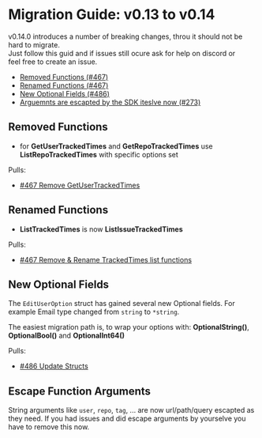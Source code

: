 # Migration Guide: v0.13 to v0.14

v0.14.0 introduces a number of breaking changes, throu it should not be hard to migrate.  
Just follow this guid and if issues still ocure ask for help on discord or  
feel free to create an issue.

<!-- toc -->

-   [Removed Functions (#467)](#removed-functions)
-   [Renamed Functions (#467)](#renamed-functions)
-   [New Optional Fields (#486)](#new-optional-fields)
-   [Arguemnts are escapted by the SDK iteslve now (#273)](#escape-function-arguments)

<!-- tocstop -->

## Removed Functions

 - for **GetUserTrackedTimes** and **GetRepoTrackedTimes** use **ListRepoTrackedTimes** with specific options set

Pulls:
-   [#467 Remove GetUserTrackedTimes](https://gitea.com/gitea/go-sdk/pulls/467)


## Renamed Functions

- **ListTrackedTimes** is now **ListIssueTrackedTimes**

Pulls:
-   [#467 Remove & Rename TrackedTimes list functions](https://gitea.com/gitea/go-sdk/pulls/467)


## New Optional Fields

The `EditUserOption` struct has gained several new Optional fields.
For example Email type changed from `string` to `*string`.

The easiest migration path is, to wrap your options with:
**OptionalString()**, **OptionalBool()** and **OptionalInt64()**

Pulls:
-   [#486 Update Structs](https://gitea.com/gitea/go-sdk/pulls/486)


## Escape Function Arguments

String arguments like `user`, `repo`, `tag`, ... are now url/path/query escapted as they need.
If you had issues and did escape arguments by yourselve you have to remove this now.
